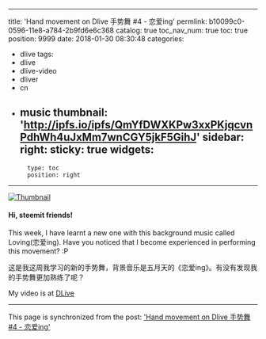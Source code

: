 
---
title: 'Hand movement on Dlive 手势舞 #4 - 恋爱ing'
permlink: b10099c0-0596-11e8-a784-2b9fd6e6c368
catalog: true
toc_nav_num: true
toc: true
position: 9999
date: 2018-01-30 08:30:48
categories:
- dlive
tags:
- dlive
- dlive-video
- dliver
- cn
- music
thumbnail: 'http://ipfs.io/ipfs/QmYfDWXKPw3xxPKjqcvnPdhWh4uJxMm7wnCGY5jkF5GihJ'
sidebar:
    right:
        sticky: true
widgets:
    -
        type: toc
        position: right
---


[![Thumbnail](http://ipfs.io/ipfs/QmYfDWXKPw3xxPKjqcvnPdhWh4uJxMm7wnCGY5jkF5GihJ)](https://www.dlive.io/#/video/mrspointm/b10099c0-0596-11e8-a784-2b9fd6e6c368)

#### Hi, steemit friends!
This week, I have learnt a new one with this background music called Loving(恋爱ing). Have you noticed that I become experienced in performing this movement? :P

这是我这周我学习的新的手势舞，背景音乐是五月天的《恋爱ing》。有没有发现我的手势舞更加熟练了呢？



My video is at [DLive](https://www.dlive.io/#/video/mrspointm/b10099c0-0596-11e8-a784-2b9fd6e6c368)

- - -

This page is synchronized from the post: ['Hand movement on Dlive 手势舞 #4 - 恋爱ing'](https://steemit.com/@mrspointm/b10099c0-0596-11e8-a784-2b9fd6e6c368)
